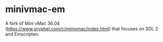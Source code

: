# minivmac-em
A fork of Mini vMac 36.04 (https://www.gryphel.com/c/minivmac/index.html) that focuses on SDL 2 and Emscripten.
